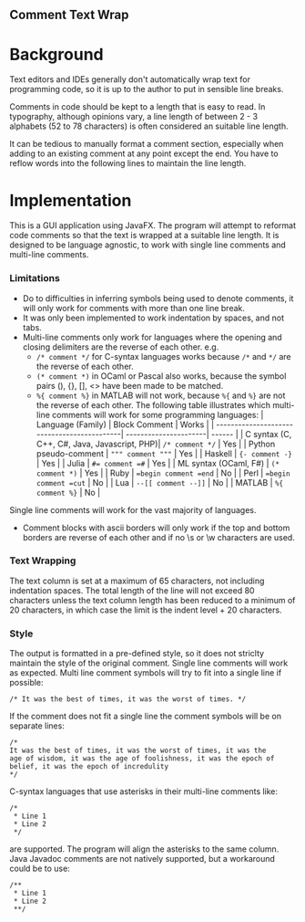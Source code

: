 ## Comment Text Wrap

# Background
Text editors and IDEs generally don't automatically wrap text for programming code, so it is up to the author to put in sensible line breaks.

Comments in code should be kept to a length that is easy to read. In typography, although opinions vary, a line length of between 2 - 3 alphabets (52 to 78 characters) is often considered an suitable line length.

It can be tedious to manually format a comment section, especially when adding to an existing comment at any point except the end. You have to reflow words into the following lines to maintain the line length.

# Implementation
This is a GUI application using JavaFX. The program will attempt to reformat code comments so that the text is wrapped at a suitable line length. It is designed to be language agnostic, to work with single line comments and multi-line comments.

### Limitations
- Do to difficulties in inferring symbols being used to denote comments, it will only work for comments with more than one line break.
- It was only been implemented to work indentation by spaces, and not tabs.
- Multi-line comments only work for languages where the opening and closing delimiters are the reverse of each other. e.g.
  - `/* comment */` for C-syntax languages works because `/*` and `*/` are the reverse of each other. 
  - `(* comment *)` in OCaml or Pascal also works, because the symbol pairs (), {}, [], <> have been made to be matched. 
  - `%{ comment %}` in MATLAB will not work, because `%{` and `%}` are not the reverse of each other.
 The following table illustrates which multi-line comments will work for some programming languages:
| Language (Family)                           | Block Comment         | Works  |
| --------------------------------------------| ----------------------| ------ |
| C syntax (C, C++, C#, Java, Javascript, PHP)| `/* comment */`       | Yes    |
| Python pseudo-comment                       | `""" comment """`     | Yes    |
| Haskell                                     | `{- comment -}`       | Yes    |
| Julia                                       | `#= comment =#`       | Yes    |
| ML syntax (OCaml, F#)                       | `(* comment *)`       | Yes    |
| Ruby                                        | `=begin comment =end` | No     |
| Perl                                        | `=begin comment =cut` | No     |
| Lua                                         | `--[[ comment --]]`   | No     |
| MATLAB                                      | `%{ comment %}`       | No     |

 Single line comments will work for the vast majority of languages.
- Comment blocks with ascii borders will only work if the top and bottom borders are reverse of each other and if no \s or \w characters are used.

### Text Wrapping
The text column is set at a maximum of 65 characters, not including indentation spaces. The total length of the line will not exceed 80 characters unless the text column length has been reduced to a minimum of 20 characters, in which case the limit is the indent level + 20 characters.

### Style
The output is formatted in a pre-defined style, so it does not striclty maintain the style of the original comment. Single line comments will work as expected. Multi line comment symbols will try to fit into a single line if possible:
```
/* It was the best of times, it was the worst of times. */
```
If the comment does not fit a single line the comment symbols will be on separate lines:
```
/*
It was the best of times, it was the worst of times, it was the
age of wisdom, it was the age of foolishness, it was the epoch of
belief, it was the epoch of incredulity
*/
```
C-syntax languages that use asterisks in their multi-line comments like:
```
/*
 * Line 1
 * Line 2
 */
```
are supported. The program will align the asterisks to the same column. Java Javadoc comments are not natively supported, but a workaround could be to use:
```
/**
 * Line 1
 * Line 2
 **/
```
